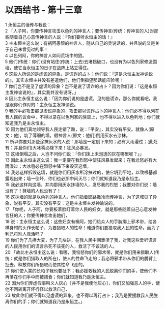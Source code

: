 # 以西结书 - 第十三章
  
 1 永恒主的话传与我说：  
 2 「人子阿，你要传神言攻击以色列的神言人；要传神言(传统：传神言的人)对那些随着自己心意传神言的人说：『你们要听永恒主的话！』  
 3 主永恒主这么说；有祸阿愚顽的神言人，随从自己的灵说话的，并且说的又是关于自己未曾见过的事！  
 4 以色列阿，你的神言人如同荒场中的狼。  
 5 他们(传统：你们)没有站住(传统：上去)去堵挡破口，也没有为以色列家修造围墙，使它当永恒主的日子在战阵上站立得住。  
 6 这些人所说的是虚谎的异象，是谎诈的占卜；他们说：『这是永恒主发神谕说的』，其实永恒主并没有差遣他们，他们倒指望那话能应验呢！  
 7 你们岂不是见了虚谎的异象？岂不是说了谎诈的占卜？因为你们说：『这是永恒主发神谕说的』，其实我并没有说呀。」  
 8 因此主永恒主这么说：「因为你们说的是虚谎，见的是谎诈，那么你就看吧，我是跟你们作对的：主永恒主发神谕说。  
 9 我的手必攻击那见虚谎异象的，攻击那以谎诈占卜的神言人；他们必不得以列在我人民的议会中，不得以录在以色列家的族谱上，也不得以进入以色列地；你们就知道我乃是主永恒主。  
 10 因为他们真地领导我人民走错了路，说：『平安』，其实没有平安。就像人(原文：他)，筑了薄弱的墙，假神言人(原文：他们)倒用灰水去涂抹。  
 11 所以你要对那些涂抹灰水的人说：那墙是一定倒下来的；必有大雨漫过；(此处有：并且你们)大冰雹必降下来！狂风必暴发。  
 12 这墙倒塌之后，人岂不问你们说：「你们抹上未泡透的灰在哪里呢？」」  
 13 因此主永恒主这么说：我一定要在我烈怒中使狂风暴发起来；在我忿怒必有大雨漫过；大冰雹必在烈怒中降下来毁灭这墙。  
 14 我必这样拆毁这墙，就是你们用灰水所涂抹过的，使它坍到平地，以致根基都露现出来；墙一倒坏，你们也必那中间灭尽；你们就知道我乃是永恒主。  
 15 我必这样向这墙，并向那用灰水抹墙的人，发尽我的烈怒；我要对你们说：墙没有了！抹墙的人也没有了！  
 16 这抹墙的就是以色列的神言人，他们指着耶路撒冷而传神言，为了这城见了异象，说有平安，其实没有平安：这是主永恒主发神谕说的。  
 17 「你呢，人子阿，你要板着脸盯着你人民的妇女，就是那些随着自己心意发神言狂的人；你要传神言攻击她们，  
 18 说：主永恒主这么说：这些妇女有祸阿，她们给众人的手腕绑上邪术带，给各样身材的头作长帕子，为要猎取人的性命！难道你们要猎取我人民的性命，而为了利己将别人救活吗？  
 19 你们为了几捧大麦，为了几块饼，在我人民中间亵渎了我，对我这些爱听谎言的人民用你们的谎言杀死不该死的人，救活了不该活的人。  
 20 「故此主永恒主这么说：看哪，我恼怒你们的邪术带，就是你们用来猎取人(传统：就是你们猎取人的所在)，使人的性命飞走的；我必将邪术带从你们的膀臂上扯去，释放你们所猎取而使其性命飞走的。  
 21 你们使人蒙的长帕子我也要扯下；我必援救我的人民脱离你们的手，使他们不再落在你们手中而被捕食；你们就知道我乃是永恒主。  
 22 因为你们弄虚假事叫义人灰心［并不是我使他灰心］，你们又加强恶人的手，使他不回转离开坏行径以救活自己，  
 23 故此你们就不得以见虚谎的异象，也不得以再行占卜；我乃是要援救我人民脱离你们的手；你们就知道我乃是永恒主。」